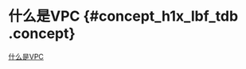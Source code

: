 # 什么是VPC {#concept_h1x_lbf_tdb .concept}

[什么是VPC](http://cloud.video.taobao.com/play/u/3171458687/p/1/e/6/t/1/50128136700.mp4)

